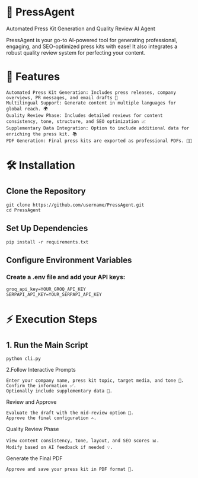# 🚀 PressAgent

Automated Press Kit Generation and Quality Review AI Agent

PressAgent is your go-to AI-powered tool for generating professional, engaging, and SEO-optimized press kits with ease! It also integrates a robust quality review system for perfecting your content.

# 🌟 Features

    Automated Press Kit Generation: Includes press releases, company overviews, PR messages, and email drafts 📝
    Multilingual Support: Generate content in multiple languages for global reach. 🌍
    Quality Review Phase: Includes detailed reviews for content consistency, tone, structure, and SEO optimization 📈
    Supplementary Data Integration: Option to include additional data for enriching the press kit. 📚
    PDF Generation: Final press kits are exported as professional PDFs. 🧑‍💻


# 🛠️ Installation

## Clone the Repository
    git clone https://github.com/username/PressAgent.git  
    cd PressAgent  
## Set Up Dependencies
    pip install -r requirements.txt  
## Configure Environment Variables
### Create a .env file and add your API keys:
    groq_api_key=YOUR_GROQ_API_KEY  
    SERPAPI_API_KEY=YOUR_SERPAPI_API_KEY  

# ⚡ Execution Steps
## 1. Run the Main Script
    python cli.py  
   2.Follow Interactive Prompts

    Enter your company name, press kit topic, target media, and tone 🎤.
    Confirm the information ✅.
    Optionally include supplementary data 📂.

Review and Approve

    Evaluate the draft with the mid-review option 🔄.
    Approve the final configuration ✍️.

Quality Review Phase

    View content consistency, tone, layout, and SEO scores 📊.
    Modify based on AI feedback if needed 💡.

Generate the Final PDF

    Approve and save your press kit in PDF format 📄.

